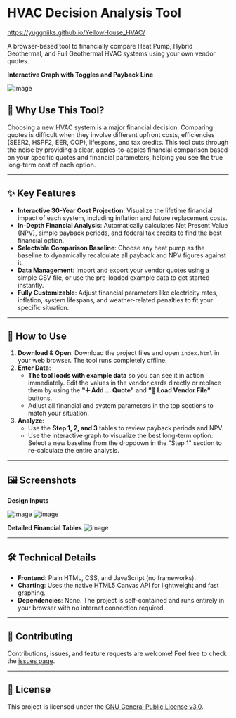 # HVAC Decision Analysis Tool

https://yuggniiks.github.io/YellowHouse_HVAC/

A browser-based tool to financially compare Heat Pump, Hybrid Geothermal, and Full Geothermal HVAC systems using your own vendor quotes.

**Interactive Graph with Toggles and Payback Line**

![image](https://github.com/user-attachments/assets/f9403c57-4104-4e23-9b14-44f504f475f5)

## 🤔 Why Use This Tool?

Choosing a new HVAC system is a major financial decision. Comparing quotes is difficult when they involve different upfront costs, efficiencies (SEER2, HSPF2, EER, COP), lifespans, and tax credits. This tool cuts through the noise by providing a clear, apples-to-apples financial comparison based on your specific quotes and financial parameters, helping you see the true long-term cost of each option.

---

## ✨ Key Features

* **Interactive 30-Year Cost Projection**: Visualize the lifetime financial impact of each system, including inflation and future replacement costs.
* **In-Depth Financial Analysis**: Automatically calculates Net Present Value (NPV), simple payback periods, and federal tax credits to find the best financial option.
* **Selectable Comparison Baseline**: Choose any heat pump as the baseline to dynamically recalculate all payback and NPV figures against it.
* **Data Management**: Import and export your vendor quotes using a simple CSV file, or use the pre-loaded example data to get started instantly.
* **Fully Customizable**: Adjust financial parameters like electricity rates, inflation, system lifespans, and weather-related penalties to fit your specific situation.

---

## 🚀 How to Use

1.  **Download & Open**: Download the project files and open `index.html` in your web browser. The tool runs completely offline.
2.  **Enter Data**:
    * **The tool loads with example data** so you can see it in action immediately. Edit the values in the vendor cards directly or replace them by using the **"➕ Add ... Quote"** and **"📁 Load Vendor File"** buttons.
    * Adjust all financial and system parameters in the top sections to match your situation.
3.  **Analyze**:
    * Use the **Step 1, 2, and 3** tables to review payback periods and NPV.
    * Use the interactive graph to visualize the best long-term option. Select a new baseline from the dropdown in the "Step 1" section to re-calculate the entire analysis.

---

## 🖼️ Screenshots

**Design Inputs**

![image](https://github.com/user-attachments/assets/3d3d23fd-0e1d-4cea-af5d-d15441ca4892)
![image](https://github.com/user-attachments/assets/c3638e16-9e3e-4cee-a554-ed9b1efab58f)

**Detailed Financial Tables**
![image](https://github.com/user-attachments/assets/062e8fcc-7847-4f60-9a33-7616c6535113)

---

## 🛠️ Technical Details

* **Frontend**: Plain HTML, CSS, and JavaScript (no frameworks).
* **Charting**: Uses the native HTML5 Canvas API for lightweight and fast graphing.
* **Dependencies**: None. The project is self-contained and runs entirely in your browser with no internet connection required.

---

## 🤝 Contributing

Contributions, issues, and feature requests are welcome! Feel free to check the [issues page](https://github.com/yuggniiks/YellowHouse_HVAC/issues).

---

## 📄 License

This project is licensed under the [GNU General Public License v3.0](https://www.gnu.org/licenses/gpl-3.0.html).
